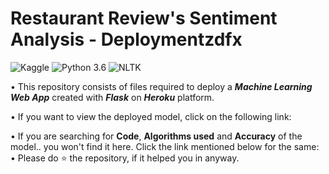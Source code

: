 # Restaurant Review's Sentiment Analysis - Deploymentzdfx
![Kaggle](https://img.shields.io/badge/Dataset-Kaggle-blue.svg) ![Python 3.6](https://img.shields.io/badge/Python-3.6-brightgreen.svg) ![NLTK](https://img.shields.io/badge/Library-NLTK-orange.svg)

• This repository consists of files required to deploy a ___Machine Learning Web App___ created with ___Flask___ on ___Heroku___ platform.

• If you want to view the deployed model, click on the following link:<br />

• If you are searching for __Code__, __Algorithms used__ and __Accuracy__ of the model.. you won't find it here. Click the link mentioned below for the same:<br />
• Please do ⭐ the repository, if it helped you in anyway.

